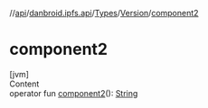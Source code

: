 //[api](../../../index.md)/[danbroid.ipfs.api](../../index.md)/[Types](../index.md)/[Version](index.md)/[component2](component2.md)



# component2  
[jvm]  
Content  
operator fun [component2](component2.md)(): [String](https://kotlinlang.org/api/latest/jvm/stdlib/kotlin/-string/index.html)  




